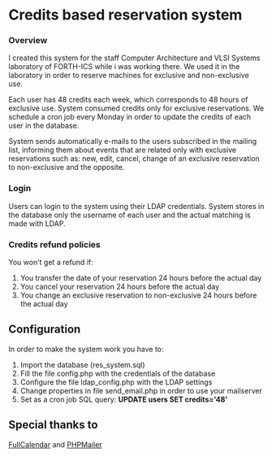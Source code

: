 # Credits based reservation system
### Overview ###
I created this system for the staff Computer Architecture and VLSI Systems laboratory of FORTH-ICS while i was working there.
We used it in the laboratory in order to reserve machines for exclusive and non-exclusive use.

Each user has 48 credits each week, which corresponds to 48 hours of exclusive use. System consumed credits only for exclusive reservations.
We schedule a cron job every Monday in order to update the credits of each user in the database.

System sends automatically e-mails to the users subscribed in the mailing list, informing them about events that are related only with exclusive reservations
such as: new, edit, cancel, change of an exclusive reservation to non-exclusive and the opposite.



### Login ###
Users can login to the system using their LDAP credentials. System stores in the database only the username of each user and the actual
matching is made with LDAP.



### Credits refund policies ###
You won't get a refund if:
1. You transfer the date of your reservation 24 hours before the actual day
2. You cancel your reservation 24 hours before the actual day
3. You change an exclusive reservation to non-exclusive 24 hours before the actual day
    
    
## Configuration
In order to make the system work you have to:
1. Import the database (res_system.sql)
2. Fill the file config.php with the credentials of the database
3. Configure the file ldap_config.php with the LDAP settings
4. Change properties in file send_email.php in order to use your mailserver 
5. Set as a cron job SQL query: **UPDATE users SET credits='48'** 

## Special thanks to
[FullCalendar](https://github.com/fullcalendar) and [PHPMailer](https://github.com/PHPMailer/PHPMailer)
